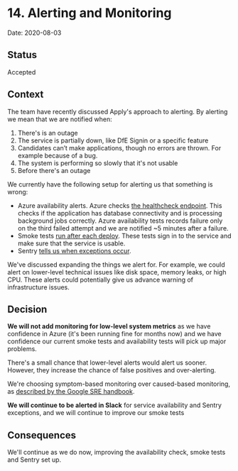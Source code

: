 # 14. Alerting and Monitoring

Date: 2020-08-03

## Status

Accepted

## Context

The team have recently discussed Apply's approach to alerting. By alerting we mean that we are notified when:

1. There's is an outage
2. The service is partially down, like DfE Signin or a specific feature
3. Candidates can’t make applications, though no errors are thrown. For example because of a bug.
4. The system is performing so slowly that it's not usable
5. Before there's an outage

We currently have the following setup for alerting us that something is wrong:

- Azure availability alerts. Azure checks [the healthcheck endpoint](https://www.apply-for-teacher-training.service.gov.uk/integrations/monitoring/all). This checks if the application has database connectivity and is processing background jobs correctly. Azure availability tests records failure only on the third failed attempt and we are notified ~5 minutes after a failure.
- Smoke tests [run after each deploy](https://github.com/DFE-Digital/apply-for-teacher-training-tests). These tests sign in to the service and make sure that the service is usable.
- Sentry [tells us when exceptions occur](https://sentry.io/organizations/dfe-bat).

We've discussed expanding the things we alert for. For example, we could alert on lower-level technical issues like disk space, memory leaks, or high CPU. These alerts could potentially give us advance warning of infrastructure issues.

## Decision

**We will not add monitoring for low-level system metrics** as we have confidence in Azure (it's been running fine for months now) and we have confidence our current smoke tests and availability tests will pick up major problems.

There's a small chance that lower-level alerts would alert us sooner. However, they increase the chance of false positives and over-alerting.

We're choosing symptom-based monitoring over caused-based monitoring, as [described by the Google SRE handbook](https://docs.google.com/document/d/199PqyG3UsyXlwieHaqbGiWVa8eMWi8zzAn0YfcApr8Q/edit).

**We will continue to be alerted in Slack** for service availability and Sentry exceptions, and we will continue to improve our smoke tests

## Consequences

We'll continue as we do now, improving the availability check, smoke tests and Sentry set up.
